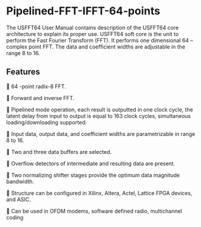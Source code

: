 # Pipelined-FFT-IFFT-64-points
The USFFT64 User Manual contains description of the USFFT64 core architecture to explain its proper use. USFFT64 soft core is the unit to perform the Fast Fourier Transform (FFT). It performs one dimensional 64 – complex point FFT. The data and coefficient widths are adjustable in the range 8 to 16.

## Features

 64 -point radix-8 FFT.

 Forward and inverse FFT.

 Pipelined mode operation, each result is outputted in one clock cycle, the latent delay from input to output is equal to 163 clock cycles, 
simultaneous loading/downloading supported.

 Input data, output data, and coefficient widths are parametrizable in range 8 to 16.

 Two and three data buffers are selected.

 Overflow detectors of intermediate and resulting data are present.

 Two normalizing shifter stages provide the optimum data magnitude bandwidth.

 Structure can be configured in Xilinx, Altera, Actel, Lattice FPGA devices, and ASIC.

 Can be used in OFDM modems, software defined radio, multichannel coding

